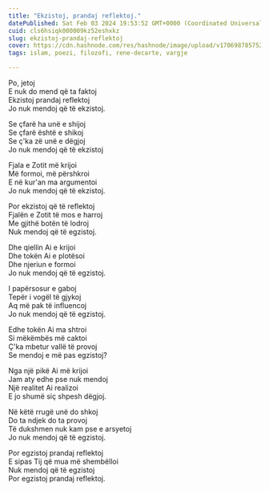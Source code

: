 ```yaml
---
title: "Ekzistoj, prandaj reflektoj."
datePublished: Sat Feb 03 2024 19:53:52 GMT+0000 (Coordinated Universal Time)
cuid: cls6hsiqk000009kz52eshxkz
slug: ekzistoj-prandaj-reflektoj
cover: https://cdn.hashnode.com/res/hashnode/image/upload/v1706987857528/a59e03a5-b054-4972-ad23-6dc22d01df0f.jpeg
tags: islam, poezi, filozofi, rene-decarte, vargje

---
```


Po, jetoj  
E nuk do mend që ta faktoj  
Ekzistoj prandaj reflektoj  
Jo nuk mendoj që të ekzistoj.

Se çfarë ha unë e shijoj  
Se çfarë është e shikoj  
Se ç'ka zë unë e dëgjoj  
Jo nuk mendoj që të ekzistoj

Fjala e Zotit më krijoi  
Më formoi, më përshkroi  
E në kur'an ma argumentoi  
Jo nuk mendoj që të ekzistoj.

Por ekzistoj që të reflektoj  
Fjalën e Zotit të mos e harroj  
Me gjithë botën të lodroj  
Nuk mendoj që të egzistoj.

Dhe qiellin Ai e krijoi  
Dhe tokën Ai e plotësoi  
Dhe njeriun e formoi  
Jo nuk mendoj që të egzistoj.

I papërsosur e gaboj  
Tepër i vogël të gjykoj  
Aq më pak të influencoj  
Jo nuk mendoj që të egzistoj.

Edhe tokën Ai ma shtroi  
Si mëkëmbës më caktoi  
Ç'ka mbetur vallë të provoj  
Se mendoj e më pas egzistoj?

Nga një pikë Ai më krijoi  
Jam aty edhe pse nuk mendoj  
Një realitet Ai realizoi  
E jo shumë siç shpesh dëgjoj.

Në këtë rrugë unë do shkoj  
Do ta ndjek do ta provoj  
Të dukshmen nuk kam pse e arsyetoj  
Jo nuk mendoj që të egzistoj.

Por egzistoj prandaj reflektoj  
E sipas Tij që mua më shembëlloi  
Nuk mendoj që të egzistoj  
Por egzistoj prandaj reflektoj.